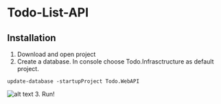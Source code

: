 # Todo-List-API

## Installation

1. Download and open project
2. Create a database. In console choose Todo.Infrasctructure as default project.  
```
update-database -startupProject Todo.WebAPI
```
![alt text](https://i.imgur.com/FSpsnqS.png)
3. Run!
